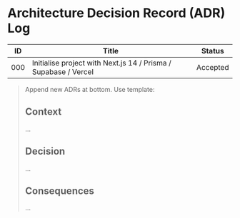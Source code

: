# Architecture Decision Record (ADR) Log

| ID | Title | Status |
|----|-------|--------|
| 000 | Initialise project with Next.js 14 / Prisma / Supabase / Vercel | Accepted |

> Append new ADRs at bottom. Use template:
>
> ## Context  
> …  
> ## Decision  
> …  
> ## Consequences  
> …